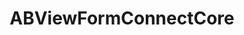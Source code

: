 ---
title: ABViewFormConnectCore
layout: module
mod: 'module:ABViewFormConnectCore'
category: core-views
---